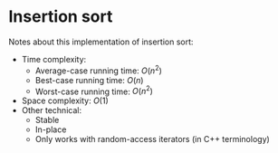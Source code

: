 # Insertion sort
Notes about this implementation of insertion sort:
* Time complexity:
    * Average-case running time: $O(n^2)$
    * Best-case running time: $O(n)$
    * Worst-case running time: $O(n^2)$
* Space complexity: $O(1)$
* Other technical:
    * Stable
    * In-place
    * Only works with random-access iterators (in C++ terminology)

